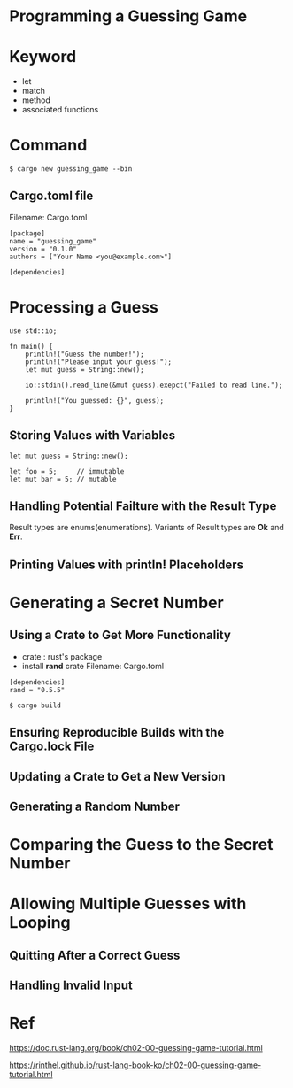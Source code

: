 
# Programming a Guessing Game

# Keyword
- let
- match
- method
- associated functions

# Command
```
$ cargo new guessing_game --bin
```

## Cargo.toml file
Filename: Cargo.toml
```
[package]
name = "guessing_game"
version = "0.1.0"
authors = ["Your Name <you@example.com>"]

[dependencies]
```

# Processing a Guess

```
use std::io;

fn main() {
    println!("Guess the number!");
    println!("Please input your guess!");
    let mut guess = String::new();

    io::stdin().read_line(&mut guess).exepct("Failed to read line.");

    println!("You guessed: {}", guess);
}
```

## Storing Values with Variables
```
let mut guess = String::new();
```

```
let foo = 5;     // immutable
let mut bar = 5; // mutable
```

## Handling Potential Failture with the Result Type
Result types are enums(enumerations).
Variants of Result types are __Ok__ and __Err__.

## Printing Values with println! Placeholders

# Generating a Secret Number

## Using a Crate to Get More Functionality
- crate : rust's package
- install __rand__ crate 
Filename: Cargo.toml
```
[dependencies]
rand = "0.5.5"
```

```
$ cargo build
```



## Ensuring Reproducible Builds with the Cargo.lock File
## Updating a Crate to Get a New Version
## Generating a Random Number

# Comparing the Guess to the Secret Number

# Allowing Multiple Guesses with Looping

## Quitting After a Correct Guess

## Handling Invalid Input


# Ref
https://doc.rust-lang.org/book/ch02-00-guessing-game-tutorial.html

https://rinthel.github.io/rust-lang-book-ko/ch02-00-guessing-game-tutorial.html

 